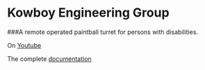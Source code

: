 # Kowboy Engineering Group
###A remote operated paintball turret for persons with disabilities.

On [Youtube](https://youtu.be/xE18bY-9qaE?t=8m39s)

The complete [documentation](https://drive.google.com/open?id=0BxyfBgV74xMEMTE5QzQxQUJBRERGQjJGOTowLjI)
